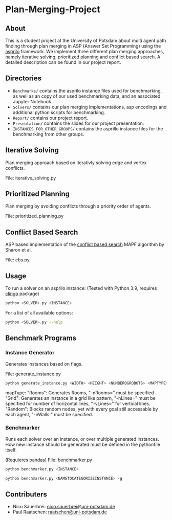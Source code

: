 # Plan-Merging-Project

## About

This is a student project at the University of Potsdam about multi agent path finding through plan merging in ASP (Answer Set Programming) using the [asprilo](https://potassco.org/asprilo/) framework. We implement three different plan merging approaches, namely iterative solving, prioritized planning and conflict based search. A detailed description can be found in our project report.

## Directories
- `Benchmarks/` contains the asprilo instance files used for benchmarking, as well as an copy of our used benchmarking data, and an associated Jupyter Notebook .
- `Solvers/` contains our plan merging implementations, asp encodings and additional python scripts for benchmarking.
- `Report/` contains our project report.
- `Presentation/` contains the slides for our project presentation.
- `INSTANCES_FOR_OTHER_GROUPS/` contains the asprillo instance files for the benchmarking from other groups.

## Iterative Solving

Plan merging approach based on iterativly solving edge and vertex conflicts.

File: iterative_solving.py

## Prioritized Planning

Plan merging by avoiding conflicts through a priority order of agents. 

File: prioritized_planning.py

## Conflict Based Search

ASP based implementation of the [conflict based search](https://www.sciencedirect.com/science/article/pii/S0004370214001386) MAPF algorithm by Sharon et al.

File: cbs.py

## Usage
To run a solver on an asprilo instance: 
(Tested with Python 3.9, requires [clingo](https://potassco.org/clingo/) package)
```bash
python <SOLVER>.py <INSTANCE> 
```
For a list of all available options:
```bash
python <SOLVER>.py --help
```

## Benchmark Programs

### Instance Generator

Generates instances based on flags.

File: generate_instance.py
```bash
python generate_instance.py <WIDTH> <HEIGHT> <NUMBEROGROBOTS> <MAPTYPE>
```
mapType:
        "Rooms": Generates Rooms, "-nRooms=<x>" must be specified
        "Grid": Generates an instance in a grid like pattern, "-hLines=<x>" must be specified for number of horizontal lines, "-vLines=<x>" for vertical lines.
        "Random": Blocks random nodes, yet with every goal still accessable by each agent, "-nWalls <x>" must be specified.

### Benchmarker

Runs each solver over an instance, or over multiple generated instances.
How new instance should be generated must be defined in the pythonfile itself.

(Requieres [pandas](https://pandas.pydata.org/docs/index.html))
File: benchmarker.py
```bash
python benchmarker.py <INSTANCE>
```
```bash
python benchmarker.py <NAMETOCATEGORIZEINSTANCE> -g
```

## Contributers

- Nico Sauerbrei: nico.sauerbrei@uni-potsdam.de
- Paul Raatschen: raatschen@uni-potsdam.de


